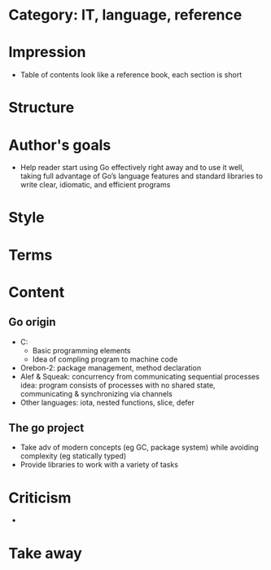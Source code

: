 # Category: IT, language, reference

# Impression
- Table of contents look like a reference book, each section is short

# Structure

# Author's goals
- Help reader start using Go effectively right away and to use it well, taking full advantage of Go’s language features
and standard libraries to write clear, idiomatic, and efficient programs

# Style

# Terms

# Content
## Go origin
- C:
  - Basic programming elements
  - Idea of compling program to machine code
- Orebon-2: package management, method declaration
- Alef & Squeak: concurrency from communicating sequential processes idea:
program consists of processes with no shared state, communicating & synchronizing via channels
- Other languages: iota, nested functions, slice, defer

## The go project
- Take adv of modern concepts (eg GC, package system) while avoiding complexity (eg statically typed)
- Provide libraries to work with a variety of tasks

# Criticism
- 

# Take away